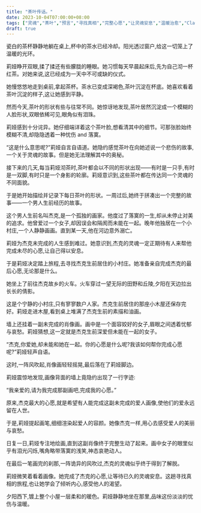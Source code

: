 ```yaml
---
title: "茶叶传话。"
date: 2023-10-04T07:00:00+08:00
tags: ["灵魂","茶叶","预言","寻找真相","完整心愿","让灵魂安息","温暖治愈","Claude"]
draft: true
--- 
```


瓷白的茶杯静静地躺在桌上,杯中的茶水已经冷却。阳光透过窗户,给这一切笼上了温暖的光环。 

莉娅睁开双眼,揉了揉还有些朦胧的睡眼。她习惯每天早晨起床后,先为自己沏一杯红茶。对她来说,这已经成为一天中不可或缺的仪式。

她慢悠悠地走到桌前,拿起茶杯。茶水已变成深褐色,茶叶沉淀在杯底。她喜欢看着茶叶沉淀的样子,这让她感到平静。

然而今天,茶叶的形状有些与往常不同。她惊讶地发现,茶叶居然沉淀成一个模糊的人脸形状,双眼依稀可见,眼角似有泪珠。

莉娅感到十分诧异。她仔细端详着这个茶叶脸,想看清其中的细节。可那张脸始终模糊不清,却隐隐透着一种忧伤 and 落寞。

“这是什么意思呢?”莉娅自言自语道。她隐约感觉茶叶在向她述说一个悲伤的故事,一个关于灵魂的故事。但是她无法理解其中的奥秘。

接下来的几天,每当莉娅沏茶时,茶叶都会以不同的形状出现——有时是一只手,有时是一双脚,有时只是一个身影的轮廓。莉娅意识到,这些茶叶都在传达同一个灵魂的不同面貌。

于是她开始描绘并记录下每日茶叶的形状。一周过后,她终于拼凑出一个完整的故事——一个男人生前经历的故事。

这个男人生前名叫杰克,是一个孤独的画家。他度过了落寞的一生,却从未停止对美的追求。他曾爱过一个女子,却因误会和隔阂而未能在一起。晚年他独居在一个小村庄,一个人静静画画。直到某一天,他在河边意外溺亡。

莉娅为杰克未完成的人生感到难过。她意识到,杰克的灵魂一定正期待有人来帮他完成未尽的心愿,让自己得以安息。

于是莉娅决定踏上旅程,去寻找杰克生前居住的小村庄。她准备亲自完成杰克的最后心愿,无论那是什么。

她坐上了前往杰克故乡的火车。火车穿过一望无际的田野和丘陵,夕阳在天边拉出长长的倩影。

这是个宁静的小村庄,只有寥寥数户人家。杰克生前居住的那座小木屋还保存完好。莉娅走进木屋,看到桌上堆满了杰克生前的素描和油画。

墙上还挂着一副未完成的肖像画。画中是一个面容姣好的女子,眉眼之间透着忧郁与哀愁。莉娅猜想,这一定就是杰克生前深爱但未能在一起的女子。

“杰克,你爱她,却未能和她在一起。你的心愿是什么呢?我该如何帮你完成心愿呢?”莉娅轻声自语。

这时,一阵风吹起,肖像画轻轻摇晃,最后落在了莉娅脚边。

莉娅震惊地发现,画像背面的墙上竟隐约出现了一行字迹:

“我亲爱的,请为我完成那副画吧,完成我的心愿。”

原来,杰克最大的心愿,就是希望有人能完成这副未完成的爱人画像,使他们的爱永远留在人世。

于是,莉娅提起画笔,细细渲染起爱人的容颜。她像杰克一样,用心去感受爱人的美丽与哀愁。

日复一日,莉娅专注地绘画,直到这副肖像终于完整生动了起来。画中女子的眼里似乎有泪光闪烁,嘴角略带落寞的浅笑,神态哀艳动人。

在最后一笔画完的刹那,一阵诡异的风吹过,杰克的灵魂似乎终于得到了解脱。

莉娅微笑着看着画像。她完成了杰克的心愿,让等待已久的灵魂安息。这趟寻找真相的旅程,也让她学会了倾听内心,感受他人的渴望。

夕阳西下,镀上整个小屋一层柔和的暖色。莉娅静静地坐在那里,品味这份淡淡的忧伤与温暖。